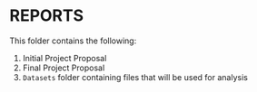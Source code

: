 # REPORTS

This folder contains the following:
1. Initial Project Proposal
2. Final Project Proposal
3. `Datasets` folder containing files that will be used for analysis
